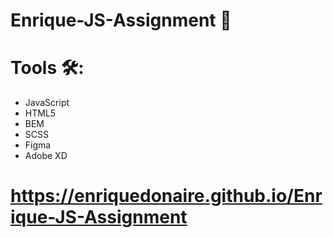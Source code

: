 #   Enrique-JS-Assignment 📱

#   Tools 🛠️:
  - JavaScript
  - HTML5
  - BEM
  - SCSS
  - Figma
  - Adobe XD

# https://enriquedonaire.github.io/Enrique-JS-Assignment  
